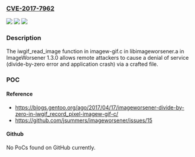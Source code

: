 ### [CVE-2017-7962](https://cve.mitre.org/cgi-bin/cvename.cgi?name=CVE-2017-7962)
![](https://img.shields.io/static/v1?label=Product&message=n%2Fa&color=blue)
![](https://img.shields.io/static/v1?label=Version&message=n%2Fa&color=blue)
![](https://img.shields.io/static/v1?label=Vulnerability&message=n%2Fa&color=brighgreen)

### Description

The iwgif_read_image function in imagew-gif.c in libimageworsener.a in ImageWorsener 1.3.0 allows remote attackers to cause a denial of service (divide-by-zero error and application crash) via a crafted file.

### POC

#### Reference
- https://blogs.gentoo.org/ago/2017/04/17/imageworsener-divide-by-zero-in-iwgif_record_pixel-imagew-gif-c/
- https://github.com/jsummers/imageworsener/issues/15

#### Github
No PoCs found on GitHub currently.

